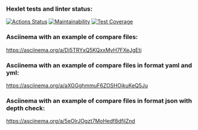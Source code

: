 ### Hexlet tests and linter status:
[![Actions Status](https://github.com/FredNo94/fullstack-javascript-project-46/actions/workflows/hexlet-check.yml/badge.svg)](https://github.com/FredNo94/fullstack-javascript-project-46/actions)
[![Maintainability](https://api.codeclimate.com/v1/badges/be725dfdfbcca97a7777/maintainability)](https://codeclimate.com/github/FredNo94/fullstack-javascript-project-46/maintainability)
[![Test Coverage](https://api.codeclimate.com/v1/badges/be725dfdfbcca97a7777/test_coverage)](https://codeclimate.com/github/FredNo94/fullstack-javascript-project-46/test_coverage)

### Asciinema with an example of compare files:
https://asciinema.org/a/Di5TRYxQ5KQxxMvH7FXeJgEtj

### Asciinema with an example of compare files in format yaml and yml:
https://asciinema.org/a/aXGGghmmuF6ZOSHOikuKeQ5Ju

### Asciinema with an example of compare files in format json with depth check:
https://asciinema.org/a/5eOlrJOgzt7MoHedf8dfilZnd
